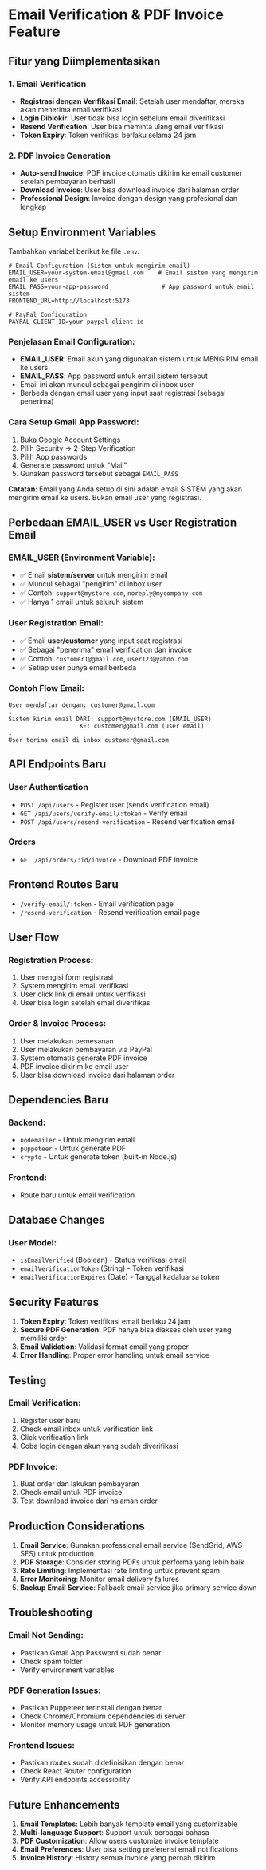 # Email Verification & PDF Invoice Feature

## Fitur yang Diimplementasikan

### 1. Email Verification

- **Registrasi dengan Verifikasi Email**: Setelah user mendaftar, mereka akan menerima email verifikasi
- **Login Diblokir**: User tidak bisa login sebelum email diverifikasi
- **Resend Verification**: User bisa meminta ulang email verifikasi
- **Token Expiry**: Token verifikasi berlaku selama 24 jam

### 2. PDF Invoice Generation

- **Auto-send Invoice**: PDF invoice otomatis dikirim ke email customer setelah pembayaran berhasil
- **Download Invoice**: User bisa download invoice dari halaman order
- **Professional Design**: Invoice dengan design yang profesional dan lengkap

## Setup Environment Variables

Tambahkan variabel berikut ke file `.env`:

```env
# Email Configuration (Sistem untuk mengirim email)
EMAIL_USER=your-system-email@gmail.com    # Email sistem yang mengirim email ke users
EMAIL_PASS=your-app-password               # App password untuk email sistem
FRONTEND_URL=http://localhost:5173

# PayPal Configuration
PAYPAL_CLIENT_ID=your-paypal-client-id
```

### Penjelasan Email Configuration:

- **EMAIL_USER**: Email akun yang digunakan sistem untuk MENGIRIM email ke users
- **EMAIL_PASS**: App password untuk email sistem tersebut
- Email ini akan muncul sebagai pengirim di inbox user
- Berbeda dengan email user yang input saat registrasi (sebagai penerima)

### Cara Setup Gmail App Password:

1. Buka Google Account Settings
2. Pilih Security → 2-Step Verification
3. Pilih App passwords
4. Generate password untuk "Mail"
5. Gunakan password tersebut sebagai `EMAIL_PASS`

**Catatan**: Email yang Anda setup di sini adalah email SISTEM yang akan mengirim email ke users. Bukan email user yang registrasi.

## Perbedaan EMAIL_USER vs User Registration Email

### EMAIL_USER (Environment Variable):

- ✅ Email **sistem/server** untuk mengirim email
- ✅ Muncul sebagai "pengirim" di inbox user
- ✅ Contoh: `support@mystore.com`, `noreply@mycompany.com`
- ✅ Hanya 1 email untuk seluruh sistem

### User Registration Email:

- ✅ Email **user/customer** yang input saat registrasi
- ✅ Sebagai "penerima" email verification dan invoice
- ✅ Contoh: `customer1@gmail.com`, `user123@yahoo.com`
- ✅ Setiap user punya email berbeda

### Contoh Flow Email:

```
User mendaftar dengan: customer@gmail.com
↓
Sistem kirim email DARI: support@mystore.com (EMAIL_USER)
                    KE: customer@gmail.com (user email)
↓
User terima email di inbox customer@gmail.com
```

## API Endpoints Baru

### User Authentication

- `POST /api/users` - Register user (sends verification email)
- `GET /api/users/verify-email/:token` - Verify email
- `POST /api/users/resend-verification` - Resend verification email

### Orders

- `GET /api/orders/:id/invoice` - Download PDF invoice

## Frontend Routes Baru

- `/verify-email/:token` - Email verification page
- `/resend-verification` - Resend verification email page

## User Flow

### Registration Process:

1. User mengisi form registrasi
2. System mengirim email verifikasi
3. User click link di email untuk verifikasi
4. User bisa login setelah email diverifikasi

### Order & Invoice Process:

1. User melakukan pemesanan
2. User melakukan pembayaran via PayPal
3. System otomatis generate PDF invoice
4. PDF invoice dikirim ke email user
5. User bisa download invoice dari halaman order

## Dependencies Baru

### Backend:

- `nodemailer` - Untuk mengirim email
- `puppeteer` - Untuk generate PDF
- `crypto` - Untuk generate token (built-in Node.js)

### Frontend:

- Route baru untuk email verification

## Database Changes

### User Model:

- `isEmailVerified` (Boolean) - Status verifikasi email
- `emailVerificationToken` (String) - Token verifikasi
- `emailVerificationExpires` (Date) - Tanggal kadaluarsa token

## Security Features

1. **Token Expiry**: Token verifikasi email berlaku 24 jam
2. **Secure PDF Generation**: PDF hanya bisa diakses oleh user yang memiliki order
3. **Email Validation**: Validasi format email yang proper
4. **Error Handling**: Proper error handling untuk email service

## Testing

### Email Verification:

1. Register user baru
2. Check email inbox untuk verification link
3. Click verification link
4. Coba login dengan akun yang sudah diverifikasi

### PDF Invoice:

1. Buat order dan lakukan pembayaran
2. Check email untuk PDF invoice
3. Test download invoice dari halaman order

## Production Considerations

1. **Email Service**: Gunakan professional email service (SendGrid, AWS SES) untuk production
2. **PDF Storage**: Consider storing PDFs untuk performa yang lebih baik
3. **Rate Limiting**: Implementasi rate limiting untuk prevent spam
4. **Error Monitoring**: Monitor email delivery failures
5. **Backup Email Service**: Fallback email service jika primary service down

## Troubleshooting

### Email Not Sending:

- Pastikan Gmail App Password sudah benar
- Check spam folder
- Verify environment variables

### PDF Generation Issues:

- Pastikan Puppeteer terinstall dengan benar
- Check Chrome/Chromium dependencies di server
- Monitor memory usage untuk PDF generation

### Frontend Issues:

- Pastikan routes sudah didefinisikan dengan benar
- Check React Router configuration
- Verify API endpoints accessibility

## Future Enhancements

1. **Email Templates**: Lebih banyak template email yang customizable
2. **Multi-language Support**: Support untuk berbagai bahasa
3. **PDF Customization**: Allow users customize invoice template
4. **Email Preferences**: User bisa setting preferensi email notifications
5. **Invoice History**: History semua invoice yang pernah dikirim
